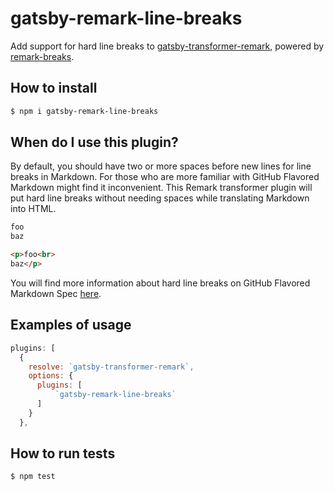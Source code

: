 # gatsby-remark-line-breaks

Add support for hard line breaks to [gatsby-transformer-remark](https://www.gatsbyjs.org/packages/gatsby-transformer-remark/), powered by [remark-breaks](https://github.com/remarkjs/remark-breaks).

## How to install

```bash
$ npm i gatsby-remark-line-breaks
```

## When do I use this plugin?

By default, you should have two or more spaces before new lines for line breaks in Markdown.
For those who are more familiar with GitHub Flavored Markdown might find it inconvenient.
This Remark transformer plugin will put hard line breaks without needing spaces while translating Markdown into HTML.

```md
foo
baz
```

```html
<p>foo<br>
baz</p>
```

You will find more information about hard line breaks on GitHub Flavored Markdown Spec [here](https://github.github.com/gfm/#hard-line-breaks).

## Examples of usage

```js
plugins: [
  {
    resolve: `gatsby-transformer-remark`,
    options: {
      plugins: [
          `gatsby-remark-line-breaks`
      ]
    }
  },
```

## How to run tests

```bash
$ npm test
```
